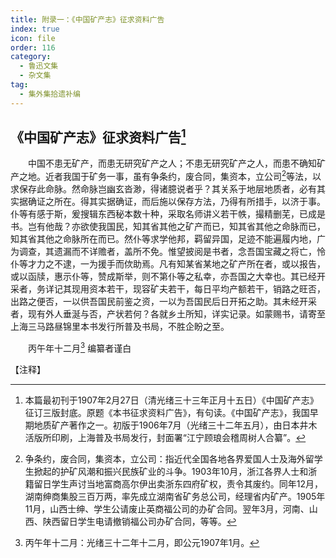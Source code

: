 ```yaml
---
title: 附录一：《中国矿产志》征求资料广告
index: true
icon: file
order: 116
category:
  - 鲁迅文集
  - 杂文集
tag:  
  - 集外集拾遗补编
---
```


## 《中国矿产志》征求资料广告[^①]

　　中国不患无矿产，而患无研究矿产之人；不患无研究矿产之人，而患不确知矿产之地。近者我国于矿务一事，虽有争条约，废合同，集资本，立公司[^②]等法，以求保存此命脉。然命脉岂幽玄沓渺，得诸臆说者乎？其关系于地层地质者，必有其实据确证之所在。得其实据确证，而后施以保存方法，乃得有所措手，以济于事。仆等有感于斯，爰搜辑东西秘本数十种，采取名师讲义若干帙，撮精删芜，已成是书。岂有他哉？亦欲使我国民，知其省其他之矿产而已，知其省其他之命脉而已，知其省其他之命脉所在而已。然仆等求学他邦，羁留异国，足迹不能遍履内地，广为调查，其遗漏而不详赡者，盖所不免。惟望披阅是书者，念吾国宝藏之将亡，怜仆等才力之不逮，一为援手而佽助焉。凡有知某省某地之矿产所在者，或以报告，或以函牍，惠示仆等，赞成斯举，则不第仆等之私幸，亦吾国之大幸也。其已经开采者，务详记其现用资本若干，现容矿夫若干，每日平均产额若干，销路之旺否，出路之便否，一以供吾国民前鉴之资，一以为吾国民后日开拓之助。其未经开采者，现有外人垂涎与否，产状若何？各就乡土所知，详实记录。如蒙赐书，请寄至上海三马路昼锦里本书发行所普及书局，不胜企盼之至。

　　丙午年十二月[^③] 编纂者谨白

【注释】

[^①]:本篇最初刊于1907年2月27日（清光绪三十三年正月十五日）《中国矿产志》征订三版封底。原题《本书征求资料广告》，有句读。《中国矿产志》，我国早期地质矿产著作之一。初版于1906年7月（光绪三十二年五月），由日本井木活版所印刷，上海普及书局发行，封面署“江宁顾琅会稽周树人合纂”。

[^②]:争条约，废合同，集资本，立公司：指近代全国各地各界爱国人士及海外留学生掀起的护矿风潮和振兴民族矿业的斗争。1903年10月，浙江各界人士和浙籍留日学生声讨当地富商高尔伊出卖浙东四府矿权，责令其废约。同年12月，湖南绅商集股三百万两，率先成立湖南省矿务总公司，经理省内矿产。1905年11月，山西士绅、学生公请废止英商福公司的办矿合同。翌年3月，河南、山西、陕西留日学生电请撤销福公司办矿合同，等等。

[^③]:丙午年十二月：光绪三十二年十二月，即公元1907年1月。
